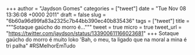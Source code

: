 
+++
author = "Jaydson Gomes"
categories = ["tweet"]
date = "Tue Nov 08 13:36:08 +0000 2011"
draft = false
slug = "6b60a96d99fa83a2325c7b44bb390ec40b835436"
tags = ["tweet"]
title = """Sotaque gaúcho do morro é..."""
tweet = true
micro = true
tweet_url = "https://twitter.com/jaydson/status/133900611166023681"
+++
Sotaque gaúcho do morro é muito loko 'Bah, o meu, ta ligado que na moral a mina é tri palha" #RSMelhorEmTudo
